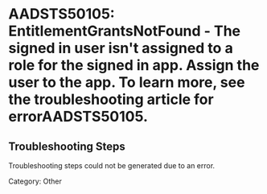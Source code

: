 # AADSTS50105: EntitlementGrantsNotFound - The signed in user isn't assigned to a role for the signed in app. Assign the user to the app. To learn more, see the troubleshooting article for errorAADSTS50105.


## Troubleshooting Steps
Troubleshooting steps could not be generated due to an error.

Category: Other